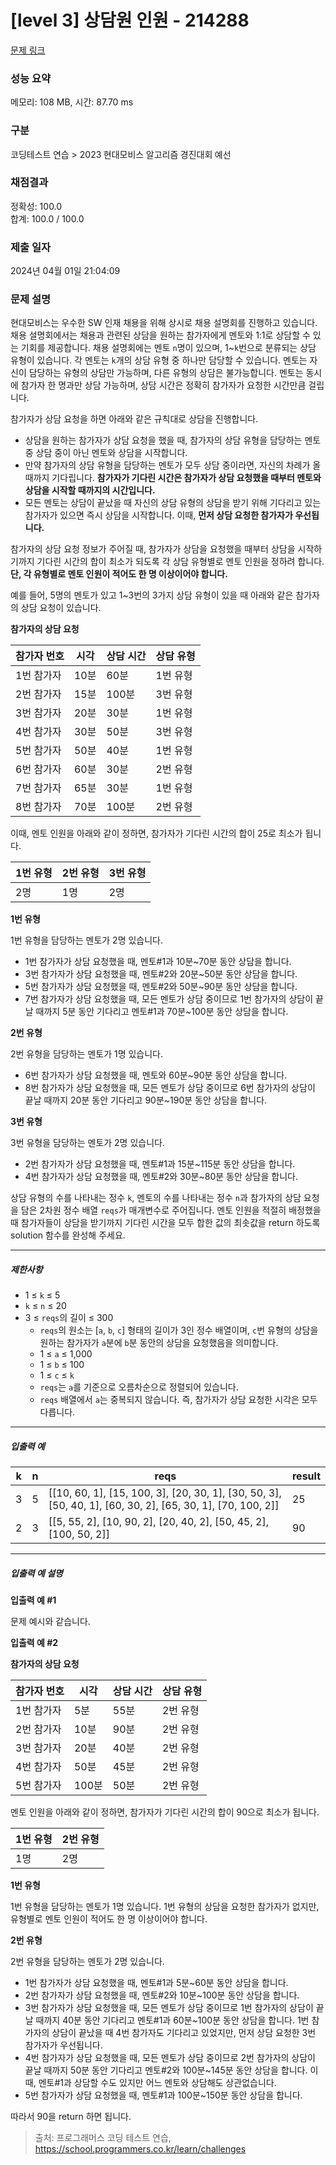 # [level 3] 상담원 인원 - 214288 

[문제 링크](https://school.programmers.co.kr/learn/courses/30/lessons/214288#) 

### 성능 요약

메모리: 108 MB, 시간: 87.70 ms

### 구분

코딩테스트 연습 > 2023 현대모비스 알고리즘 경진대회 예선

### 채점결과

정확성: 100.0<br/>합계: 100.0 / 100.0

### 제출 일자

2024년 04월 01일 21:04:09

### 문제 설명

<p>현대모비스는 우수한 SW 인재 채용을 위해 상시로 채용 설명회를 진행하고 있습니다. 채용 설명회에서는 채용과 관련된 상담을 원하는 참가자에게 멘토와 1:1로 상담할 수 있는 기회를 제공합니다. 채용 설명회에는 멘토 <code>n</code>명이 있으며, 1~<code>k</code>번으로 분류되는 상담 유형이 있습니다. 각 멘토는 <code>k</code>개의 상담 유형 중 하나만 담당할 수 있습니다. 멘토는 자신이 담당하는 유형의 상담만 가능하며, 다른 유형의 상담은 불가능합니다. 멘토는 동시에 참가자 한 명과만 상담 가능하며, 상담 시간은 정확히 참가자가 요청한 시간만큼 걸립니다. </p>

<p>참가자가 상담 요청을 하면 아래와 같은 규칙대로 상담을 진행합니다.</p>

<ul>
<li>상담을 원하는 참가자가 상담 요청을 했을 때, 참가자의 상담 유형을 담당하는 멘토 중 상담 중이 아닌 멘토와 상담을 시작합니다.</li>
<li>만약 참가자의 상담 유형을 담당하는 멘토가 모두 상담 중이라면, 자신의 차례가 올 때까지 기다립니다. <strong>참가자가 기다린 시간은 참가자가 상담 요청했을 때부터 멘토와 상담을 시작할 때까지의 시간입니다.</strong> </li>
<li>모든 멘토는 상담이 끝났을 때 자신의 상담 유형의 상담을 받기 위해 기다리고 있는 참가자가 있으면 즉시 상담을 시작합니다. 이때, <strong>먼저 상담 요청한 참가자가 우선됩니다.</strong></li>
</ul>

<p>참가자의 상담 요청 정보가 주어질 때, 참가자가 상담을 요청했을 때부터 상담을 시작하기까지 기다린 시간의 합이 최소가 되도록 각 상담 유형별로 멘토 인원을 정하려 합니다. <strong>단, 각 유형별로 멘토 인원이 적어도 한 명 이상이어야 합니다.</strong> </p>

<p>예를 들어, 5명의 멘토가 있고 1~3번의 3가지 상담 유형이 있을 때 아래와 같은 참가자의 상담 요청이 있습니다.</p>

<p><strong>참가자의 상담 요청</strong></p>
<table class="table">
        <thead><tr>
<th>참가자 번호</th>
<th>시각</th>
<th>상담 시간</th>
<th>상담 유형</th>
</tr>
</thead>
        <tbody><tr>
<td>1번 참가자</td>
<td>10분</td>
<td>60분</td>
<td>1번 유형</td>
</tr>
<tr>
<td>2번 참가자</td>
<td>15분</td>
<td>100분</td>
<td>3번 유형</td>
</tr>
<tr>
<td>3번 참가자</td>
<td>20분</td>
<td>30분</td>
<td>1번 유형</td>
</tr>
<tr>
<td>4번 참가자</td>
<td>30분</td>
<td>50분</td>
<td>3번 유형</td>
</tr>
<tr>
<td>5번 참가자</td>
<td>50분</td>
<td>40분</td>
<td>1번 유형</td>
</tr>
<tr>
<td>6번 참가자</td>
<td>60분</td>
<td>30분</td>
<td>2번 유형</td>
</tr>
<tr>
<td>7번 참가자</td>
<td>65분</td>
<td>30분</td>
<td>1번 유형</td>
</tr>
<tr>
<td>8번 참가자</td>
<td>70분</td>
<td>100분</td>
<td>2번 유형</td>
</tr>
</tbody>
      </table>
<p>이때, 멘토 인원을 아래와 같이 정하면, 참가자가 기다린 시간의 합이 25로 최소가 됩니다.</p>
<table class="table">
        <thead><tr>
<th>1번 유형</th>
<th>2번 유형</th>
<th>3번 유형</th>
</tr>
</thead>
        <tbody><tr>
<td>2명</td>
<td>1명</td>
<td>2명</td>
</tr>
</tbody>
      </table>
<p><strong>1번 유형</strong></p>

<p>1번 유형을 담당하는 멘토가 2명 있습니다.</p>

<ul>
<li>1번 참가자가 상담 요청했을 때, 멘토#1과 10분~70분 동안 상담을 합니다.</li>
<li>3번 참가자가 상담 요청했을 때, 멘토#2와 20분~50분 동안 상담을 합니다.</li>
<li>5번 참가자가 상담 요청했을 때, 멘토#2와 50분~90분 동안 상담을 합니다.</li>
<li>7번 참가자가 상담 요청했을 때, 모든 멘토가 상담 중이므로 1번 참가자의 상담이 끝날 때까지 5분 동안 기다리고 멘토#1과 70분~100분 동안 상담을 합니다. </li>
</ul>

<p><strong>2번 유형</strong></p>

<p>2번 유형을 담당하는 멘토가 1명 있습니다.</p>

<ul>
<li>6번 참가자가 상담 요청했을 때, 멘토와 60분~90분 동안 상담을 합니다.</li>
<li>8번 참가자가 상담 요청했을 때, 모든 멘토가 상담 중이므로 6번 참가자의 상담이 끝날 때까지 20분 동안 기다리고 90분~190분 동안 상담을 합니다.</li>
</ul>

<p><strong>3번 유형</strong></p>

<p>3번 유형을 담당하는 멘토가 2명 있습니다.</p>

<ul>
<li>2번 참가자가 상담 요청했을 때, 멘토#1과 15분~115분 동안 상담을 합니다.</li>
<li>4번 참가자가 상담 요청했을 때, 멘토#2와 30분~80분 동안 상담을 합니다.</li>
</ul>

<p>상담 유형의 수를 나타내는 정수 <code>k</code>, 멘토의 수를 나타내는 정수 <code>n</code>과 참가자의 상담 요청을 담은 2차원 정수 배열 <code>reqs</code>가 매개변수로 주어집니다. 멘토 인원을 적절히 배정했을 때 참가자들이 상담을 받기까지 기다린 시간을 모두 합한 값의 최솟값을 return 하도록 solution 함수를 완성해 주세요.</p>

<hr>

<h5>제한사항</h5>

<ul>
<li>1 ≤ <code>k</code> ≤ 5</li>
<li><code>k</code> ≤ <code>n</code> ≤ 20</li>
<li>3 ≤ <code>reqs</code>의 길이 ≤ 300

<ul>
<li><code>reqs</code>의 원소는 [<code>a</code>, <code>b</code>, <code>c</code>] 형태의 길이가 3인 정수 배열이며, <code>c</code>번 유형의 상담을 원하는 참가자가 <code>a</code>분에 <code>b</code>분 동안의 상담을 요청했음을 의미합니다.</li>
<li>1 ≤ <code>a</code> ≤ 1,000</li>
<li>1 ≤ <code>b</code> ≤ 100</li>
<li>1 ≤ <code>c</code> ≤ <code>k</code></li>
<li><code>reqs</code>는 <code>a</code>를 기준으로 오름차순으로 정렬되어 있습니다.</li>
<li><code>reqs</code> 배열에서 <code>a</code>는 중복되지 않습니다. 즉, 참가자가 상담 요청한 시각은 모두 다릅니다.</li>
</ul></li>
</ul>

<hr>

<h5>입출력 예</h5>
<table class="table">
        <thead><tr>
<th>k</th>
<th>n</th>
<th>reqs</th>
<th>result</th>
</tr>
</thead>
        <tbody><tr>
<td>3</td>
<td>5</td>
<td>[[10, 60, 1], [15, 100, 3], [20, 30, 1], [30, 50, 3], [50, 40, 1], [60, 30, 2], [65, 30, 1], [70, 100, 2]]</td>
<td>25</td>
</tr>
<tr>
<td>2</td>
<td>3</td>
<td>[[5, 55, 2], [10, 90, 2], [20, 40, 2], [50, 45, 2], [100, 50, 2]]</td>
<td>90</td>
</tr>
</tbody>
      </table>
<hr>

<h5>입출력 예 설명</h5>

<p><strong>입출력 예 #1</strong></p>

<p>문제 예시와 같습니다.</p>

<p><strong>입출력 예 #2</strong></p>

<p><strong>참가자의 상담 요청</strong></p>
<table class="table">
        <thead><tr>
<th>참가자 번호</th>
<th>시각</th>
<th>상담 시간</th>
<th>상담 유형</th>
</tr>
</thead>
        <tbody><tr>
<td>1번 참가자</td>
<td>5분</td>
<td>55분</td>
<td>2번 유형</td>
</tr>
<tr>
<td>2번 참가자</td>
<td>10분</td>
<td>90분</td>
<td>2번 유형</td>
</tr>
<tr>
<td>3번 참가자</td>
<td>20분</td>
<td>40분</td>
<td>2번 유형</td>
</tr>
<tr>
<td>4번 참가자</td>
<td>50분</td>
<td>45분</td>
<td>2번 유형</td>
</tr>
<tr>
<td>5번 참가자</td>
<td>100분</td>
<td>50분</td>
<td>2번 유형</td>
</tr>
</tbody>
      </table>
<p>멘토 인원을 아래와 같이 정하면, 참가자가 기다린 시간의 합이 90으로 최소가 됩니다.</p>
<table class="table">
        <thead><tr>
<th>1번 유형</th>
<th>2번 유형</th>
</tr>
</thead>
        <tbody><tr>
<td>1명</td>
<td>2명</td>
</tr>
</tbody>
      </table>
<p><strong>1번 유형</strong></p>

<p>1번 유형을 담당하는 멘토가 1명 있습니다. 1번 유형의 상담을 요청한 참가자가 없지만, 유형별로 멘토 인원이 적어도 한 명 이상이어야 합니다.</p>

<p><strong>2번 유형</strong></p>

<p>2번 유형을 담당하는 멘토가 2명 있습니다. </p>

<ul>
<li>1번 참가자가 상담 요청했을 때, 멘토#1과 5분~60분 동안 상담을 합니다. </li>
<li>2번 참가자가 상담 요청했을 때, 멘토#2와 10분~100분 동안 상담을 합니다. </li>
<li>3번 참가자가 상담 요청했을 때, 모든 멘토가 상담 중이므로 1번 참가자의 상담이 끝날 때까지 40분 동안 기다리고 멘토#1과 60분~100분 동안 상담을 합니다. 1번 참가자의 상담이 끝났을 때 4번 참가자도 기다리고 있었지만, 먼저 상담 요청한 3번 참가자가 우선됩니다.</li>
<li>4번 참가자가 상담 요청했을 때, 모든 멘토가 상담 중이므로 2번 참가자의 상담이 끝날 때까지 50분 동안 기다리고 멘토#2와 100분~145분 동안 상담을 합니다. 이때, 멘토#1과 상담할 수도 있지만 어느 멘토와 상담해도 상관없습니다.</li>
<li>5번 참가자가 상담 요청했을 때, 멘토#1과 100분~150분 동안 상담을 합니다. </li>
</ul>

<p>따라서 90을 return 하면 됩니다.</p>


> 출처: 프로그래머스 코딩 테스트 연습, https://school.programmers.co.kr/learn/challenges